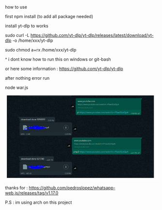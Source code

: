how to use 

first npm install (to add all package needed)

install yt-dlp to works 

sudo curl -L https://github.com/yt-dlp/yt-dlp/releases/latest/download/yt-dlp -o /home/xxx/yt-dlp

sudo chmod a+rx /home/xxx/yt-dlp

^ i dont know how to run this on windows or git-bash

or here some information : https://github.com/yt-dlp/yt-dlp

after nothing error run

node war.js

<img src="./prov.PNG" alt="WhatsNewFeed Recording" width="700"/>


thanks for : https://github.com/pedroslopez/whatsapp-web.js/releases/tag/v1.17.0


P.S : im using arch on this project
